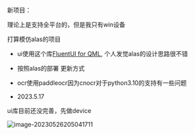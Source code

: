 新项目：

理论上是支持全平台的，但是我只有win设备

打算模仿alas的项目

- ui使用这个库[FluentUI for QML](https://github.com/zhuzichu520/FluentUI), 个人发觉alas的设计思路很不错
- 按照alas的部署 更新方式
- ocr使用paddleocr因为cnocr对于python3.10的支持有一些问题



- 2023.5.17

ui库目前还没完善，先做device

![image-20230526205041711](https://runhey-img-stg1.oss-cn-chengdu.aliyuncs.com/img2/202305262050939.png)

